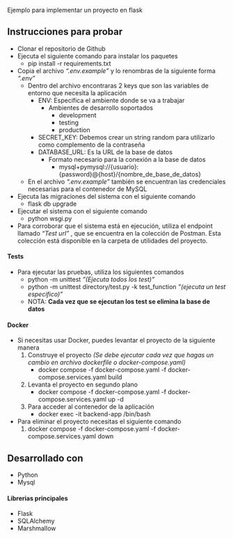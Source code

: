 Ejemplo para implementar un proyecto en flask


## Instrucciones para probar

* Clonar el repositorio de Github
* Ejecuta el siguiente comando para instalar los paquetes
    - pip install -r requirements.txt
* Copia el archivo *“.env.example”* y lo renombras de la siguiente forma *“.env”*
    - Dentro del archivo encontraras 2 keys que son las variables de entorno que necesita la aplicación
        - ENV: Especifica el ambiente donde se va a trabajar
            - Ambientes de desarrollo soportados
                - development
                - testing
                - production
        - SECRET_KEY: Debemos crear un string random para utilizarlo como complemento de la contraseña 
        - DATABASE_URL: Es la URL de la base de datos
            - Formato necesario para la conexión a la base de datos
                - mysql+pymysql://{usuario}:{password}@{host}/{nombre_de_base_de_datos}
    - En el archivo *“.env.example”* también se encuentran las credenciales necesarias para el contenedor de MySQL
* Ejecuta las migraciones del sistema con el siguiente comando
    - flask db upgrade
* Ejecutar el sistema con el siguiente comando
    - python wsgi.py
* Para corroborar que el sistema está en ejecución, utiliza el endpoint llamado  *“Test url”* , que se encuentra en la colección de Postman. Esta colección está disponible en la carpeta de utilidades del proyecto.



#### Tests
* Para ejecutar las pruebas, utiliza los siguientes comandos
    - python -m unittest *”(Ejecuta todos los test)”*
    - python -m unittest directory/test.py -k test_function *”(ejecuta un test especifico)”*
    - NOTA: **Cada vez que se ejecutan los test se elimina la base de datos**



#### Docker
* Si necesitas usar Docker, puedes levantar el proyecto de la siguiente manera
    1. Construye el proyecto *(Se debe ejecutar cada vez que hagas un cambio en archivo dockerfile o docker-compose.yaml)* 
        - docker compose -f docker-compose.yaml -f docker-compose.services.yaml build
    2. Levanta el proyecto en segundo plano
        - docker compose -f docker-compose.yaml -f docker-compose.services.yaml up -d 
    3. Para acceder al contenedor de la aplicación
        - docker exec -it backend-app /bin/bash
* Para eliminar el proyecto necesitas el siguiente comando
    1. docker compose -f docker-compose.yaml -f docker-compose.services.yaml down


## Desarrollado con

* Python
* Mysql



#### Librerias principales

* Flask
* SQLAlchemy
* Marshmallow
